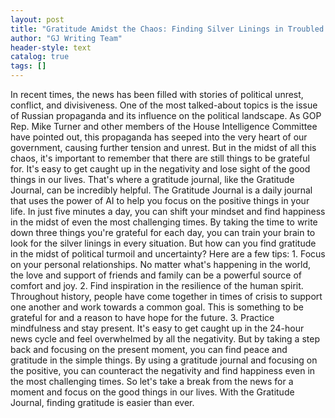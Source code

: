 ```yaml
---
layout: post
title: "Gratitude Amidst the Chaos: Finding Silver Linings in Troubled Times"
author: "GJ Writing Team"
header-style: text
catalog: true
tags: []
---
```


In recent times, the news has been filled with stories of political unrest, conflict, and divisiveness. One of the most talked-about topics is the issue of Russian propaganda and its influence on the political landscape. As GOP Rep. Mike Turner and other members of the House Intelligence Committee have pointed out, this propaganda has seeped into the very heart of our government, causing further tension and unrest. But in the midst of all this chaos, it's important to remember that there are still things to be grateful for. It's easy to get caught up in the negativity and lose sight of the good things in our lives. That's where a gratitude journal, like the Gratitude Journal, can be incredibly helpful. The Gratitude Journal is a daily journal that uses the power of AI to help you focus on the positive things in your life. In just five minutes a day, you can shift your mindset and find happiness in the midst of even the most challenging times. By taking the time to write down three things you're grateful for each day, you can train your brain to look for the silver linings in every situation. But how can you find gratitude in the midst of political turmoil and uncertainty? Here are a few tips: 1. Focus on your personal relationships. No matter what's happening in the world, the love and support of friends and family can be a powerful source of comfort and joy. 2. Find inspiration in the resilience of the human spirit. Throughout history, people have come together in times of crisis to support one another and work towards a common goal. This is something to be grateful for and a reason to have hope for the future. 3. Practice mindfulness and stay present. It's easy to get caught up in the 24-hour news cycle and feel overwhelmed by all the negativity. But by taking a step back and focusing on the present moment, you can find peace and gratitude in the simple things. By using a gratitude journal and focusing on the positive, you can counteract the negativity and find happiness even in the most challenging times. So let's take a break from the news for a moment and focus on the good things in our lives. With the Gratitude Journal, finding gratitude is easier than ever.